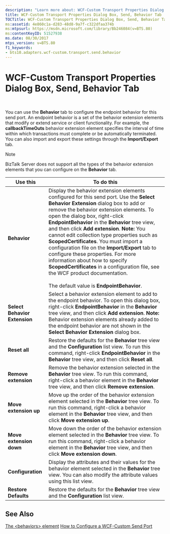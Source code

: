 ```yaml
---
description: "Learn more about: WCF-Custom Transport Properties Dialog Box, Send, Behavior Tab"
title: WCF-Custom Transport Properties Dialog Box, Send, Behavior Tab
TOCTitle: WCF-Custom Transport Properties Dialog Box, Send, Behavior Tab
ms:assetid: 4e860c1a-d283-48d8-9a7f-c322dfaa374b
ms:mtpsurl: https://msdn.microsoft.com/library/Bb246084(v=BTS.80)
ms:contentKeyID: 51527938
ms.date: 08/30/2017
mtps_version: v=BTS.80
f1_keywords:
- bts10.adapters.wcf-custom.transport.send.behavior
---
```


# WCF-Custom Transport Properties Dialog Box, Send, Behavior Tab

 

You can use the **Behavior** tab to configure the endpoint behavior for this send port. An endpoint behavior is a set of the behavior extension elements that modify or extend service or client functionality. For example, the **callbackTimeOuts** behavior extension element specifies the interval of time within which transactions must complete or be automatically terminated. You can also import and export these settings through the **Import/Export** tab.


> [!NOTE]
> <P>BizTalk Server does not support all the types of the behavior extension elements that you can configure on the <STRONG>Behavior</STRONG> tab.</P>



<table>
<thead>
<tr class="header">
<th>Use this</th>
<th>To do this</th>
</tr>
</thead>
<tbody>
<tr class="odd">
<td><strong>Behavior</strong></td>
<td>Display the behavior extension elements configured for this send port. Use the <strong>Select Behavior Extension</strong> dialog box to add or remove the behavior extension elements. To open the dialog box, right-click <strong>EndpointBehavior</strong> in the <strong>Behavior</strong> tree view, and then click <strong>Add extension</strong>. <strong>Note:</strong> You cannot edit collection type properties such as <strong>ScopedCertificates</strong>. You must import a configuration file on the <strong>Import/Export</strong> tab to configure these properties. For more information about how to specify <strong>ScopedCertificates</strong> in a configuration file, see the WCF product documentation.<br />
<br />
The default value is <strong>EndpointBehavior</strong>.</td>
</tr>
<tr class="even">
<td><strong>Select Behavior Extension</strong></td>
<td>Select a behavior extension element to add to the endpoint behavior. To open this dialog box, right-click <strong>EndpointBehavior</strong> in the <strong>Behavior</strong> tree view, and then click <strong>Add extension</strong>. <strong>Note:</strong> Behavior extension elements already added to the endpoint behavior are not shown in the <strong>Select Behavior Extension</strong> dialog box.</td>
</tr>
<tr class="odd">
<td><strong>Reset all</strong></td>
<td>Restore the defaults for the <strong>Behavior</strong> tree view and the <strong>Configuration</strong> list view. To run this command, right-click <strong>EndpointBehavior</strong> in the <strong>Behavior</strong> tree view, and then click <strong>Reset all</strong>.</td>
</tr>
<tr class="even">
<td><strong>Remove extension</strong></td>
<td>Remove the behavior extension selected in the <strong>Behavior</strong> tree view. To run this command, right-click a behavior element in the <strong>Behavior</strong> tree view, and then click <strong>Remove extension</strong>.</td>
</tr>
<tr class="odd">
<td><strong>Move extension up</strong></td>
<td>Move up the order of the behavior extension element selected in the <strong>Behavior</strong> tree view. To run this command, right-click a behavior element in the <strong>Behavior</strong> tree view, and then click <strong>Move extension up</strong>.</td>
</tr>
<tr class="even">
<td><strong>Move extension down</strong></td>
<td>Move down the order of the behavior extension element selected in the <strong>Behavior</strong> tree view. To run this command, right-click a behavior element in the <strong>Behavior</strong> tree view, and then click <strong>Move extension down</strong>.</td>
</tr>
<tr class="odd">
<td><strong>Configuration</strong></td>
<td>Display the attributes and their values for the behavior element selected in the <strong>Behavior</strong> tree view. You can also modify the attribute values using this list view.</td>
</tr>
<tr class="even">
<td><strong>Restore Defaults</strong></td>
<td>Restore the defaults for the <strong>Behavior</strong> tree view and the <strong>Configuration</strong> list view.</td>
</tr>
</tbody>
</table>


## See Also

[The \<behaviors\> element](/dotnet/framework/configure-apps/file-schema/wcf/behaviors)
[How to Configure a WCF-Custom Send Port](https://msdn.microsoft.com/library/bb226446\(v=bts.80\))